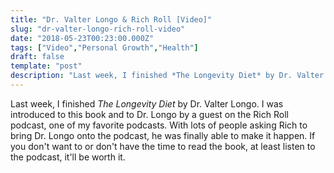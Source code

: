 ```yaml
---
title: "Dr. Valter Longo & Rich Roll [Video]"
slug: "dr-valter-longo-rich-roll-video"
date: "2018-05-23T00:23:00.000Z"
tags: ["Video","Personal Growth","Health"]
draft: false
template: "post"
description: "Last week, I finished *The Longevity Diet* by Dr. Valter Longo. I was introduced to this book and to Dr. Longo by a guest on the Rich Roll podcast, one of my favorite podcasts. With lots of people..."
---
```


Last week, I finished *The Longevity Diet* by Dr. Valter Longo. I was introduced to this book and to Dr. Longo by a guest on the Rich Roll podcast, one of my favorite podcasts. With lots of people asking Rich to bring Dr. Longo onto the podcast, he was finally able to make it happen. If you don't want to or don't have the time to read the book, at least listen to the podcast, it'll be worth it.
